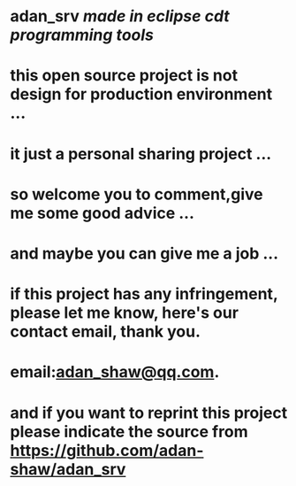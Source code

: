 # adan_srv ***made in eclipse cdt programming tools***
# this open source project is not design for production environment ...
# it just a personal sharing project ...
# so welcome you to comment,give me some good advice ...
# and maybe you can give me a job ...

# if this project has any infringement, please let me know, here's our contact email, thank you.
# email:adan_shaw@qq.com.

# and if you want to reprint this project please indicate the source from https://github.com/adan-shaw/adan_srv
